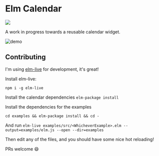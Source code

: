 # Elm Calendar

![](https://travis-ci.org/thebritican/elm-calendar.svg?branch=master)

A work in progress towards a reusable calendar widget.

![demo](http://g.recordit.co/SDcRoAudo1.gif)


## Contributing

I'm using [elm-live](https://github.com/tomekwi/elm-live) for development, it's great!

Install elm-live:

`npm i -g elm-live`


Install the calendar dependencies
`elm-package install`

Install the dependencies for the examples

`cd examples && elm-package install && cd -`

And run `elm-live examples/src/<WhicheverExample>.elm --output=examples/elm.js --open --dir=examples`

Then edit any of the files, and you should have some nice hot reloading!

PRs welcome 😄
